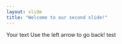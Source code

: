 ```yaml
---
layout: slide
title: "Welcome to our second slide!"
---
```

Your text
Use the left arrow to go back! test
